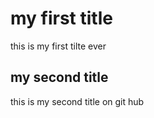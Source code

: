 # my first title

this is my first tilte ever

## my second title

this is my second title on git hub
